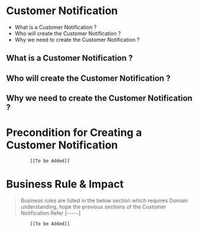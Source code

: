 # Customer Notification

* What is a Customer Notification ?
* Who will create the Customer Notification ?
* Why we need to create the Customer Notification ? 

## What is a Customer Notification ?
## Who will create the Customer Notification ?
## Why we need to create the Customer Notification ? 

# Precondition for Creating a Customer Notification



             [[To be Added]]
 




# Business Rule & Impact 

> Business rules are listed in the below section which requires Domain understanding, hope the previous sections of the Customer Notification Refer [-----]


             [[To be Added]]
 


